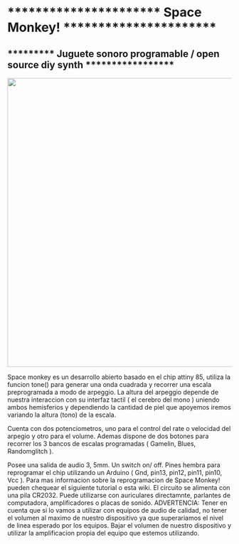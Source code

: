 # ********************** Space Monkey! **********************
## ********* Juguete sonoro programable / open source diy synth *****************

<p align="center"> <img src="https://raw.githubusercontent.com/marsfactory/spacemonkey/master/Images%2C%20manuals%2C%20etc/g9118-4-3-1.png" width="650"/> </p>

Space monkey es un desarrollo abierto basado en el chip attiny 85, utiliza la funcion tone() para generar una onda cuadrada y recorrer 
una escala preprogramada a modo de arpeggio. La altura del arpeggio depende de nuestra interaccion con su interfaz tactil ( el cerebro 
del mono ) uniendo ambos hemisferios y dependiendo la cantidad de piel que apoyemos iremos variando la altura (tono) de la escala.


Cuenta con dos potenciometros, uno para el control del rate o velocidad del arpegio y otro para el volume. Ademas dispone de dos 
botones para recorrer los 3 bancos de escalas programadas ( Gamelin, Blues, Randomglitch ). 


Posee una salida de audio 3, 5mm. Un switch on/ off. Pines hembra para reprogramar el chip utilizando un Arduino ( Gnd, pin13, pin12, pin11, pin10, Vcc ). Para mas informacion sobre la reprogramacion de Space Monkey! pueden chequear el siguiente tutorial o esta wiki. 
El circuito se alimenta con una pila CR2032. Puede utilizarse con auriculares directamnte, parlantes de computadora, amplificadores o  placas de sonido. 
ADVERTENCIA: Tener en cuenta que si lo vamos a utilizar con equipos de audio de calidad, no tener el volumen al maximo de nuestro dispositivo ya que superariamos el nivel de linea esperado por los equipos. Bajar el volumen de nuestro dispositivo y utilizar la amplificacion propia del equipo que estemos utilizando. 
